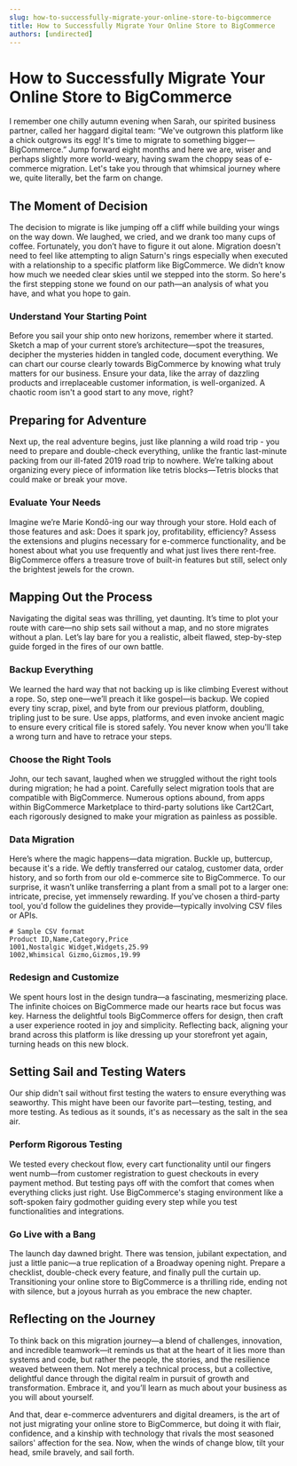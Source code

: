 ```yaml
---
slug: how-to-successfully-migrate-your-online-store-to-bigcommerce
title: How to Successfully Migrate Your Online Store to BigCommerce
authors: [undirected]
---
```



# How to Successfully Migrate Your Online Store to BigCommerce

I remember one chilly autumn evening when Sarah, our spirited business partner, called her haggard digital team: “We've outgrown this platform like a chick outgrows its egg! It's time to migrate to something bigger—BigCommerce.” Jump forward eight months and here we are, wiser and perhaps slightly more world-weary, having swam the choppy seas of e-commerce migration. Let's take you through that whimsical journey where we, quite literally, bet the farm on change.

## The Moment of Decision

The decision to migrate is like jumping off a cliff while building your wings on the way down. We laughed, we cried, and we drank too many cups of coffee. Fortunately, you don’t have to figure it out alone. Migration doesn't need to feel like attempting to align Saturn's rings especially when executed with a relationship to a specific platform like BigCommerce. We didn’t know how much we needed clear skies until we stepped into the storm. So here's the first stepping stone we found on our path—an analysis of what you have, and what you hope to gain.

### Understand Your Starting Point

Before you sail your ship onto new horizons, remember where it started. Sketch a map of your current store’s architecture—spot the treasures, decipher the mysteries hidden in tangled code, document everything. We can chart our course clearly towards BigCommerce by knowing what truly matters for our business. Ensure your data, like the array of dazzling products and irreplaceable customer information, is well-organized. A chaotic room isn't a good start to any move, right?

## Preparing for Adventure

Next up, the real adventure begins, just like planning a wild road trip - you need to prepare and double-check everything, unlike the frantic last-minute packing from our ill-fated 2019 road trip to nowhere. We’re talking about organizing every piece of information like tetris blocks—Tetris blocks that could make or break your move.

### Evaluate Your Needs

Imagine we’re Marie Kondō-ing our way through your store. Hold each of those features and ask: Does it spark joy, profitability, efficiency? Assess the extensions and plugins necessary for e-commerce functionality, and be honest about what you use frequently and what just lives there rent-free. BigCommerce offers a treasure trove of built-in features but still, select only the brightest jewels for the crown.

## Mapping Out the Process

Navigating the digital seas was thrilling, yet daunting. It’s time to plot your route with care—no ship sets sail without a map, and no store migrates without a plan. Let’s lay bare for you a realistic, albeit flawed, step-by-step guide forged in the fires of our own battle.

### Backup Everything

We learned the hard way that not backing up is like climbing Everest without a rope. So, step one—we’ll preach it like gospel—is backup. We copied every tiny scrap, pixel, and byte from our previous platform, doubling, tripling just to be sure. Use apps, platforms, and even invoke ancient magic to ensure every critical file is stored safely. You never know when you'll take a wrong turn and have to retrace your steps.

### Choose the Right Tools

John, our tech savant, laughed when we struggled without the right tools during migration; he had a point. Carefully select migration tools that are compatible with BigCommerce. Numerous options abound, from apps within BigCommerce Marketplace to third-party solutions like Cart2Cart, each rigorously designed to make your migration as painless as possible.

### Data Migration

Here’s where the magic happens—data migration. Buckle up, buttercup, because it's a ride. We deftly transferred our catalog, customer data, order history, and so forth from our old e-commerce site to BigCommerce. To our surprise, it wasn’t unlike transferring a plant from a small pot to a larger one: intricate, precise, yet immensely rewarding. If you've chosen a third-party tool, you'd follow the guidelines they provide—typically involving CSV files or APIs.

```plaintext
# Sample CSV format
Product ID,Name,Category,Price
1001,Nostalgic Widget,Widgets,25.99
1002,Whimsical Gizmo,Gizmos,19.99
```

### Redesign and Customize

We spent hours lost in the design tundra—a fascinating, mesmerizing place. The infinite choices on BigCommerce made our hearts race but focus was key. Harness the delightful tools BigCommerce offers for design, then craft a user experience rooted in joy and simplicity. Reflecting back, aligning your brand across this platform is like dressing up your storefront yet again, turning heads on this new block.

## Setting Sail and Testing Waters

Our ship didn't sail without first testing the waters to ensure everything was seaworthy. This might have been our favorite part—testing, testing, and more testing. As tedious as it sounds, it's as necessary as the salt in the sea air.

### Perform Rigorous Testing

We tested every checkout flow, every cart functionality until our fingers went numb—from customer registration to guest checkouts in every payment method. But testing pays off with the comfort that comes when everything clicks just right. Use BigCommerce's staging environment like a soft-spoken fairy godmother guiding every step while you test functionalities and integrations.

### Go Live with a Bang

The launch day dawned bright. There was tension, jubilant expectation, and just a little panic—a true replication of a Broadway opening night. Prepare a checklist, double-check every feature, and finally pull the curtain up. Transitioning your online store to BigCommerce is a thrilling ride, ending not with silence, but a joyous hurrah as you embrace the new chapter.

## Reflecting on the Journey

To think back on this migration journey—a blend of challenges, innovation, and incredible teamwork—it reminds us that at the heart of it lies more than systems and code, but rather the people, the stories, and the resilience weaved between them. Not merely a technical process, but a collective, delightful dance through the digital realm in pursuit of growth and transformation. Embrace it, and you’ll learn as much about your business as you will about yourself.

And that, dear e-commerce adventurers and digital dreamers, is the art of not just migrating your online store to BigCommerce, but doing it with flair, confidence, and a kinship with technology that rivals the most seasoned sailors' affection for the sea. Now, when the winds of change blow, tilt your head, smile bravely, and sail forth.